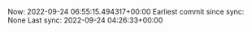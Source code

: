 Now: 2022-09-24 06:55:15.494317+00:00 Earliest commit since sync: None Last sync: 2022-09-24 04:26:33+00:00
